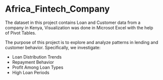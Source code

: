 # Africa_Fintech_Company

The dataset in this project contains Loan and Customer data from a company in Kenya, Visualization was done in Microsot Excel with the help of Pivot Tables.

The purpose of this project is to explore and analyze patterns in lending and customer behavior. Specifically, we investigate:
- Loan Distribution Trends 
- Repayment Behavior 
- Profit Among Loan Types
- High Loan Periods



